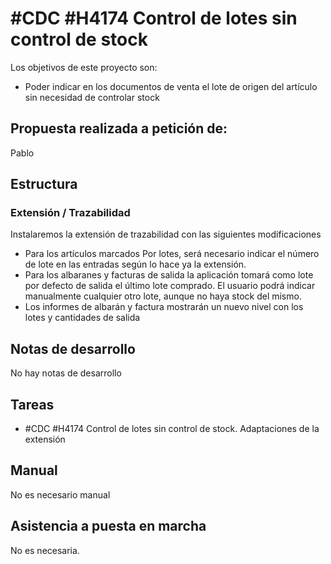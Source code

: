 # #CDC #H4174 Control de lotes sin control de stock
Los objetivos de este proyecto son:
+ Poder indicar en los documentos de venta el lote de origen del artículo sin necesidad de controlar stock

## Propuesta realizada a petición de:
Pablo

## Estructura

### Extensión / Trazabilidad
Instalaremos la extensión de trazabilidad con las siguientes modificaciones

+ Para los artículos marcados Por lotes, será necesario indicar el número de lote en las entradas según lo hace ya la extensión.
+ Para los albaranes y facturas de salida la aplicación tomará como lote por defecto de salida el último lote comprado. El usuario podrá indicar manualmente cualquier otro lote, aunque no haya stock del mismo.
+ Los informes de albarán y factura mostrarán un nuevo nivel con los lotes y cantidades de salida

## Notas de desarrollo
No hay notas de desarrollo

## Tareas
* #CDC #H4174 Control de lotes sin control de stock. Adaptaciones de la extensión

## Manual
No es necesario manual

## Asistencia a puesta en marcha
No es necesaria.
